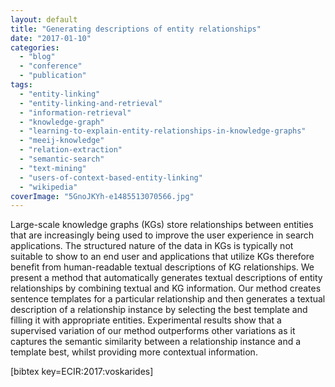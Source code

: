```yaml
---
layout: default
title: "Generating descriptions of entity relationships"
date: "2017-01-10"
categories:
  - "blog"
  - "conference"
  - "publication"
tags:
  - "entity-linking"
  - "entity-linking-and-retrieval"
  - "information-retrieval"
  - "knowledge-graph"
  - "learning-to-explain-entity-relationships-in-knowledge-graphs"
  - "meeij-knowledge"
  - "relation-extraction"
  - "semantic-search"
  - "text-mining"
  - "users-of-context-based-entity-linking"
  - "wikipedia"
coverImage: "5GnoJKYh-e1485513070566.jpg"
---
```


Large-scale knowledge graphs (KGs) store relationships between entities that are increasingly being used to improve the user experience in search applications. The structured nature of the data in KGs is typically not suitable to show to an end user and applications that utilize KGs therefore benefit from human-readable textual descriptions of KG relationships. We present a method that automatically generates textual descriptions of entity relationships by combining textual and KG information. Our method creates sentence templates for a particular relationship and then generates a textual description of a relationship instance by selecting the best template and filling it with appropriate entities. Experimental results show that a supervised variation of our method outperforms other variations as it captures the semantic similarity between a relationship instance and a template best, whilst providing more contextual information.

\[bibtex key=ECIR:2017:voskarides\]
